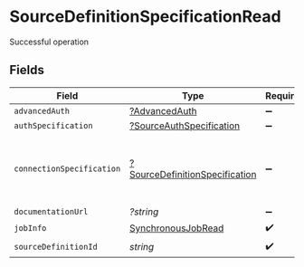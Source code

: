 # SourceDefinitionSpecificationRead

Successful operation


## Fields

| Field                                                                                  | Type                                                                                   | Required                                                                               | Description                                                                            |
| -------------------------------------------------------------------------------------- | -------------------------------------------------------------------------------------- | -------------------------------------------------------------------------------------- | -------------------------------------------------------------------------------------- |
| `advancedAuth`                                                                         | [?AdvancedAuth](../../models/shared/AdvancedAuth.md)                                   | :heavy_minus_sign:                                                                     | N/A                                                                                    |
| `authSpecification`                                                                    | [?SourceAuthSpecification](../../models/shared/SourceAuthSpecification.md)             | :heavy_minus_sign:                                                                     | N/A                                                                                    |
| `connectionSpecification`                                                              | [?SourceDefinitionSpecification](../../models/shared/SourceDefinitionSpecification.md) | :heavy_minus_sign:                                                                     | The specification for what values are required to configure the sourceDefinition.      |
| `documentationUrl`                                                                     | *?string*                                                                              | :heavy_minus_sign:                                                                     | N/A                                                                                    |
| `jobInfo`                                                                              | [SynchronousJobRead](../../models/shared/SynchronousJobRead.md)                        | :heavy_check_mark:                                                                     | N/A                                                                                    |
| `sourceDefinitionId`                                                                   | *string*                                                                               | :heavy_check_mark:                                                                     | N/A                                                                                    |